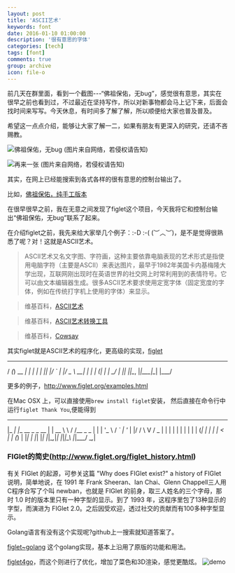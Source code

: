 ```yaml
---
layout: post
title: 'ASCII艺术'
keywords: font
date: 2016-01-10 01:00:00
description: '很有意思的字体'
categories: [tech]
tags: [font]
comments: true
group: archive
icon: file-o
---
```


前几天在群里面，看到一个截图---“佛祖保佑，无bug”，感觉很有意思，其实在很早之前也看到过，不过最近在坚持写作，所以对新事物都会马上记下来，后面会找时间来写写。今天休息，有时间多了解了解，所以顺便给大家也普及普及。

希望这一点点介绍，能够让大家了解一二，如果有朋友有更深入的研究，还请不吝赐教。

![佛祖保佑，无bug](http://ww4.sinaimg.cn/bmiddle/6c256f91gw1ejk7vs660yj20c80eqt9q.jpg)
(图片来自网络，若侵权请告知)

<!--more-->
![再来一张](http://ww4.sinaimg.cn/bmiddle/a2b6d4d0gw1ejlpkhenbnj20d20d6q3s.jpg)
(图片来自网络，若侵权请告知)

其实，在网上已经能搜索到各式各样的很有意思的控制台输出了。

比如，[佛祖保佑，纯手工版本](https://gist.github.com/edokeh/7580064)

在很早很早之前，我在无意之间发现了figlet这个项目，今天我将它和控制台输出“佛祖保佑，无bug”联系了起来。

在介绍figlet之前，我先来给大家举几个例子：:-D :-( (︶︿︶)，是不是觉得很熟悉了呢？对！这就是ASCII艺术。

>ASCII艺术又名文字图、字符画，这种主要依靠电脑表现的艺术形式是指使用电脑字符（主要是ASCII）来表达图片，最早于1982年美国卡内基梅隆大学出现，互联网刚出现时在英语世界的社交网上时常利用到的表情符号。它可以由文本编辑器生成。很多ASCII艺术要求使用定宽字体（固定宽度的字体，例如在传统打字机上使用的字体）来显示。

>维基百科，[ASCII艺术](https://zh.wikipedia.org/wiki/ASCII%E8%89%BA%E6%9C%AF)

>维基百科，[ASCII艺术转换工具](https://en.wikipedia.org/wiki/Wikipedia:ASCII_art_conversion_tool)

>维基百科，[Cowsay](https://zh.wikipedia.org/wiki/Cowsay)

其实figlet就是ASCII艺术的程序化，更高级的实现，[figlet](https://github.com/cmatsuoka/figlet)

  __ _       _      _
 / _(_) __ _| | ___| |_
| |_| |/ _` | |/ _ \ __|
|  _| | (_| | |  __/ |_
|_| |_|\__, |_|\___|\__|
       |___/


更多的例子，http://www.figlet.org/examples.html

在Mac OSX 上，可以直接使用`brew install figlet`安装，
然后直接在命令行中运行`figlet Thank You`,便能得到

 _____ _                 _     __   __
|_   _| |__   __ _ _ __ | | __ \ \ / /__  _   _
  | | | '_ \ / _` | '_ \| |/ /  \ V / _ \| | | |
  | | | | | | (_| | | | |   <    | | (_) | |_| |
  |_| |_| |_|\__,_|_| |_|_|\_\   |_|\___/ \__,_|

### FIGlet的简史(http://www.figlet.org/figlet_history.html) ###

有关 FIGlet 的起源，可参关这篇 "Why does FIGlet exist?" a history of FIGlet 说明，简单地说，在 1991 年 Frank Sheeran、Ian Chai、Glenn Chappell三人用C程序合写了个叫 newban，也就是 FIGlet 的前身，取三人姓名的三个字母，那时 1.0 时的版本里只有一种字型的显示。到了 1993 年，这程序里包了13种显示的字型，而演进为 FIGlet 2.0。之后因受欢迎，透过社交的贡献而有100多种字型显示。

Golang语言有没有这个实现呢?github上一搜索就知道答案了。

[figlet~golang](https://github.com/lukesampson/figlet)
这个golang实现，基本上沿用了原版的功能和用法。

[figlet4go](https://github.com/getwe/figlet4go)，而这个则进行了优化，增加了菜色和3D渲染，感觉更酷炫。
![demo](https://github.com/getwe/figlet4go/raw/master/screenshot/demo1.jpg)
